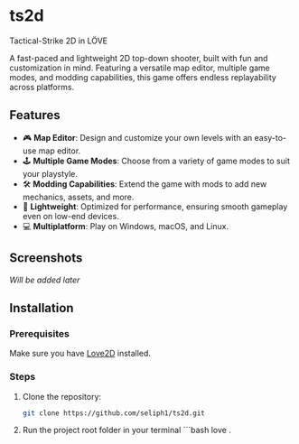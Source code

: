 # ts2d
Tactical-Strike 2D in LÖVE

A fast-paced and lightweight 2D top-down shooter, built with fun and customization in mind. Featuring a versatile map editor, multiple game modes, and modding capabilities, this game offers endless replayability across platforms.

## Features

- 🎮 **Map Editor**: Design and customize your own levels with an easy-to-use map editor.
- 🕹️ **Multiple Game Modes**: Choose from a variety of game modes to suit your playstyle.
- 🛠️ **Modding Capabilities**: Extend the game with mods to add new mechanics, assets, and more.
- 🌟 **Lightweight**: Optimized for performance, ensuring smooth gameplay even on low-end devices.
- 💻 **Multiplatform**: Play on Windows, macOS, and Linux.

## Screenshots

*Will be added later*

## Installation

### Prerequisites
Make sure you have [Love2D](https://love2d.org/) installed.

### Steps
1. Clone the repository:
   ```bash
   git clone https://github.com/seliph1/ts2d.git
   ```
2. Run the project root folder in your terminal
   ´´´bash
   love .
   ```
   
